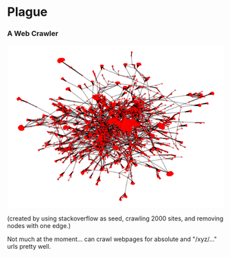 
# Plague
### A Web Crawler

<p align="center">
    <img src="/image/stackoverflow_dpf_graph10.png">
</p>
(created by using stackoverflow as seed, crawling 2000 sites, and removing nodes with one edge.)

Not much at the moment... can crawl webpages for absolute and "/xyz/..." urls pretty well. 


